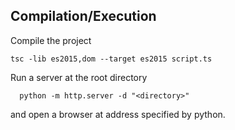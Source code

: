 ## Compilation/Execution
Compile the project
```
tsc -lib es2015,dom --target es2015 script.ts
```

Run a server at the root directory
```
  python -m http.server -d "<directory>"
```

and open a browser at address specified by python.
